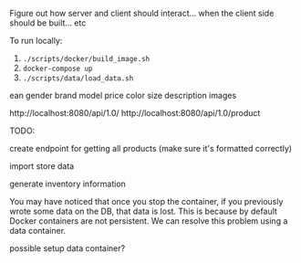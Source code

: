 

Figure out how server and client should interact... when the client side should be built... etc



To run locally:
1. `./scripts/docker/build_image.sh`
2. `docker-compose up`
3. `./scripts/data/load_data.sh`





ean
gender
brand
model
price
color
size
description
images

http://localhost:8080/api/1.0/
http://localhost:8080/api/1.0/product



TODO:

create endpoint for getting all products (make sure it's formatted correctly)

import store data

generate inventory information

You may have noticed that once you stop the container, if you previously wrote some data on the DB, that data is lost. This is because by default Docker containers are not persistent. We can resolve this problem using a data container.

possible setup data container?
